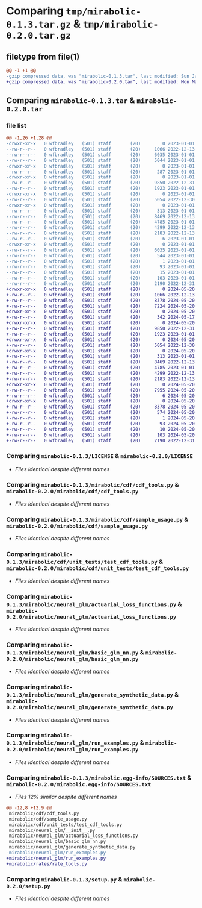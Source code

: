 # Comparing `tmp/mirabolic-0.1.3.tar.gz` & `tmp/mirabolic-0.2.0.tar.gz`

## filetype from file(1)

```diff
@@ -1 +1 @@
-gzip compressed data, was "mirabolic-0.1.3.tar", last modified: Sun Jan  1 19:48:04 2023, max compression
+gzip compressed data, was "mirabolic-0.2.0.tar", last modified: Mon May 20 03:35:14 2024, max compression
```

## Comparing `mirabolic-0.1.3.tar` & `mirabolic-0.2.0.tar`

### file list

```diff
@@ -1,26 +1,28 @@
-drwxr-xr-x   0 wfbradley   (501) staff       (20)        0 2023-01-01 19:48:04.657259 mirabolic-0.1.3/
--rw-r--r--   0 wfbradley   (501) staff       (20)     1066 2022-12-13 21:29:13.000000 mirabolic-0.1.3/LICENSE
--rw-r--r--   0 wfbradley   (501) staff       (20)     6035 2023-01-01 19:48:04.657373 mirabolic-0.1.3/PKG-INFO
--rw-r--r--   0 wfbradley   (501) staff       (20)     5044 2023-01-01 19:46:02.000000 mirabolic-0.1.3/README.md
-drwxr-xr-x   0 wfbradley   (501) staff       (20)        0 2023-01-01 19:48:04.653170 mirabolic-0.1.3/mirabolic/
--rw-r--r--   0 wfbradley   (501) staff       (20)      287 2023-01-01 19:46:02.000000 mirabolic-0.1.3/mirabolic/__init__.py
-drwxr-xr-x   0 wfbradley   (501) staff       (20)        0 2023-01-01 19:48:04.655112 mirabolic-0.1.3/mirabolic/cdf/
--rw-r--r--   0 wfbradley   (501) staff       (20)     9850 2022-12-31 14:49:14.000000 mirabolic-0.1.3/mirabolic/cdf/cdf_tools.py
--rw-r--r--   0 wfbradley   (501) staff       (20)     1923 2023-01-01 19:46:02.000000 mirabolic-0.1.3/mirabolic/cdf/sample_usage.py
-drwxr-xr-x   0 wfbradley   (501) staff       (20)        0 2023-01-01 19:48:04.655411 mirabolic-0.1.3/mirabolic/cdf/unit_tests/
--rw-r--r--   0 wfbradley   (501) staff       (20)     5054 2022-12-30 20:05:39.000000 mirabolic-0.1.3/mirabolic/cdf/unit_tests/test_cdf_tools.py
-drwxr-xr-x   0 wfbradley   (501) staff       (20)        0 2023-01-01 19:48:04.657000 mirabolic-0.1.3/mirabolic/neural_glm/
--rw-r--r--   0 wfbradley   (501) staff       (20)      313 2023-01-01 19:46:02.000000 mirabolic-0.1.3/mirabolic/neural_glm/__init__.py
--rw-r--r--   0 wfbradley   (501) staff       (20)     8469 2022-12-13 21:29:13.000000 mirabolic-0.1.3/mirabolic/neural_glm/actuarial_loss_functions.py
--rw-r--r--   0 wfbradley   (501) staff       (20)     4785 2023-01-01 19:46:02.000000 mirabolic-0.1.3/mirabolic/neural_glm/basic_glm_nn.py
--rw-r--r--   0 wfbradley   (501) staff       (20)     4299 2022-12-13 21:29:13.000000 mirabolic-0.1.3/mirabolic/neural_glm/generate_synthetic_data.py
--rw-r--r--   0 wfbradley   (501) staff       (20)     2183 2022-12-13 21:29:13.000000 mirabolic-0.1.3/mirabolic/neural_glm/run_examples.py
--rw-r--r--   0 wfbradley   (501) staff       (20)        6 2023-01-01 19:47:19.000000 mirabolic-0.1.3/mirabolic/version
-drwxr-xr-x   0 wfbradley   (501) staff       (20)        0 2023-01-01 19:48:04.654533 mirabolic-0.1.3/mirabolic.egg-info/
--rw-r--r--   0 wfbradley   (501) staff       (20)     6035 2023-01-01 19:48:04.000000 mirabolic-0.1.3/mirabolic.egg-info/PKG-INFO
--rw-r--r--   0 wfbradley   (501) staff       (20)      544 2023-01-01 19:48:04.000000 mirabolic-0.1.3/mirabolic.egg-info/SOURCES.txt
--rw-r--r--   0 wfbradley   (501) staff       (20)        1 2023-01-01 19:48:04.000000 mirabolic-0.1.3/mirabolic.egg-info/dependency_links.txt
--rw-r--r--   0 wfbradley   (501) staff       (20)       93 2023-01-01 19:48:04.000000 mirabolic-0.1.3/mirabolic.egg-info/requires.txt
--rw-r--r--   0 wfbradley   (501) staff       (20)       15 2023-01-01 19:48:04.000000 mirabolic-0.1.3/mirabolic.egg-info/top_level.txt
--rw-r--r--   0 wfbradley   (501) staff       (20)      103 2023-01-01 19:48:04.657786 mirabolic-0.1.3/setup.cfg
--rw-r--r--   0 wfbradley   (501) staff       (20)     2190 2022-12-31 16:39:50.000000 mirabolic-0.1.3/setup.py
+drwxr-xr-x   0 wfbradley   (501) staff       (20)        0 2024-05-20 03:35:14.622767 mirabolic-0.2.0/
+-rw-r--r--   0 wfbradley   (501) staff       (20)     1066 2022-12-13 21:29:13.000000 mirabolic-0.2.0/LICENSE
+-rw-r--r--   0 wfbradley   (501) staff       (20)     8378 2024-05-20 03:35:14.622487 mirabolic-0.2.0/PKG-INFO
+-rw-r--r--   0 wfbradley   (501) staff       (20)     7224 2024-05-20 03:23:54.000000 mirabolic-0.2.0/README.md
+drwxr-xr-x   0 wfbradley   (501) staff       (20)        0 2024-05-20 03:35:14.615403 mirabolic-0.2.0/mirabolic/
+-rw-r--r--   0 wfbradley   (501) staff       (20)      342 2024-05-17 13:21:46.000000 mirabolic-0.2.0/mirabolic/__init__.py
+drwxr-xr-x   0 wfbradley   (501) staff       (20)        0 2024-05-20 03:35:14.618300 mirabolic-0.2.0/mirabolic/cdf/
+-rw-r--r--   0 wfbradley   (501) staff       (20)     9850 2022-12-31 14:49:14.000000 mirabolic-0.2.0/mirabolic/cdf/cdf_tools.py
+-rw-r--r--   0 wfbradley   (501) staff       (20)     1923 2023-01-01 19:46:02.000000 mirabolic-0.2.0/mirabolic/cdf/sample_usage.py
+drwxr-xr-x   0 wfbradley   (501) staff       (20)        0 2024-05-20 03:35:14.618801 mirabolic-0.2.0/mirabolic/cdf/unit_tests/
+-rw-r--r--   0 wfbradley   (501) staff       (20)     5054 2022-12-30 20:05:39.000000 mirabolic-0.2.0/mirabolic/cdf/unit_tests/test_cdf_tools.py
+drwxr-xr-x   0 wfbradley   (501) staff       (20)        0 2024-05-20 03:35:14.621084 mirabolic-0.2.0/mirabolic/neural_glm/
+-rw-r--r--   0 wfbradley   (501) staff       (20)      313 2023-01-01 19:46:02.000000 mirabolic-0.2.0/mirabolic/neural_glm/__init__.py
+-rw-r--r--   0 wfbradley   (501) staff       (20)     8469 2022-12-13 21:29:13.000000 mirabolic-0.2.0/mirabolic/neural_glm/actuarial_loss_functions.py
+-rw-r--r--   0 wfbradley   (501) staff       (20)     4785 2023-01-01 19:46:02.000000 mirabolic-0.2.0/mirabolic/neural_glm/basic_glm_nn.py
+-rw-r--r--   0 wfbradley   (501) staff       (20)     4299 2022-12-13 21:29:13.000000 mirabolic-0.2.0/mirabolic/neural_glm/generate_synthetic_data.py
+-rw-r--r--   0 wfbradley   (501) staff       (20)     2183 2022-12-13 21:29:13.000000 mirabolic-0.2.0/mirabolic/neural_glm/run_examples.py
+drwxr-xr-x   0 wfbradley   (501) staff       (20)        0 2024-05-20 03:35:14.621388 mirabolic-0.2.0/mirabolic/rates/
+-rw-r--r--   0 wfbradley   (501) staff       (20)     7955 2024-05-20 03:06:23.000000 mirabolic-0.2.0/mirabolic/rates/rate_tools.py
+-rw-r--r--   0 wfbradley   (501) staff       (20)        6 2024-05-20 03:26:46.000000 mirabolic-0.2.0/mirabolic/version
+drwxr-xr-x   0 wfbradley   (501) staff       (20)        0 2024-05-20 03:35:14.621933 mirabolic-0.2.0/mirabolic.egg-info/
+-rw-r--r--   0 wfbradley   (501) staff       (20)     8378 2024-05-20 03:35:14.000000 mirabolic-0.2.0/mirabolic.egg-info/PKG-INFO
+-rw-r--r--   0 wfbradley   (501) staff       (20)      574 2024-05-20 03:35:14.000000 mirabolic-0.2.0/mirabolic.egg-info/SOURCES.txt
+-rw-r--r--   0 wfbradley   (501) staff       (20)        1 2024-05-20 03:35:14.000000 mirabolic-0.2.0/mirabolic.egg-info/dependency_links.txt
+-rw-r--r--   0 wfbradley   (501) staff       (20)       93 2024-05-20 03:35:14.000000 mirabolic-0.2.0/mirabolic.egg-info/requires.txt
+-rw-r--r--   0 wfbradley   (501) staff       (20)       10 2024-05-20 03:35:14.000000 mirabolic-0.2.0/mirabolic.egg-info/top_level.txt
+-rw-r--r--   0 wfbradley   (501) staff       (20)      103 2024-05-20 03:35:14.623476 mirabolic-0.2.0/setup.cfg
+-rw-r--r--   0 wfbradley   (501) staff       (20)     2190 2022-12-31 16:39:50.000000 mirabolic-0.2.0/setup.py
```

### Comparing `mirabolic-0.1.3/LICENSE` & `mirabolic-0.2.0/LICENSE`

 * *Files identical despite different names*

### Comparing `mirabolic-0.1.3/mirabolic/cdf/cdf_tools.py` & `mirabolic-0.2.0/mirabolic/cdf/cdf_tools.py`

 * *Files identical despite different names*

### Comparing `mirabolic-0.1.3/mirabolic/cdf/sample_usage.py` & `mirabolic-0.2.0/mirabolic/cdf/sample_usage.py`

 * *Files identical despite different names*

### Comparing `mirabolic-0.1.3/mirabolic/cdf/unit_tests/test_cdf_tools.py` & `mirabolic-0.2.0/mirabolic/cdf/unit_tests/test_cdf_tools.py`

 * *Files identical despite different names*

### Comparing `mirabolic-0.1.3/mirabolic/neural_glm/actuarial_loss_functions.py` & `mirabolic-0.2.0/mirabolic/neural_glm/actuarial_loss_functions.py`

 * *Files identical despite different names*

### Comparing `mirabolic-0.1.3/mirabolic/neural_glm/basic_glm_nn.py` & `mirabolic-0.2.0/mirabolic/neural_glm/basic_glm_nn.py`

 * *Files identical despite different names*

### Comparing `mirabolic-0.1.3/mirabolic/neural_glm/generate_synthetic_data.py` & `mirabolic-0.2.0/mirabolic/neural_glm/generate_synthetic_data.py`

 * *Files identical despite different names*

### Comparing `mirabolic-0.1.3/mirabolic/neural_glm/run_examples.py` & `mirabolic-0.2.0/mirabolic/neural_glm/run_examples.py`

 * *Files identical despite different names*

### Comparing `mirabolic-0.1.3/mirabolic.egg-info/SOURCES.txt` & `mirabolic-0.2.0/mirabolic.egg-info/SOURCES.txt`

 * *Files 12% similar despite different names*

```diff
@@ -12,8 +12,9 @@
 mirabolic/cdf/cdf_tools.py
 mirabolic/cdf/sample_usage.py
 mirabolic/cdf/unit_tests/test_cdf_tools.py
 mirabolic/neural_glm/__init__.py
 mirabolic/neural_glm/actuarial_loss_functions.py
 mirabolic/neural_glm/basic_glm_nn.py
 mirabolic/neural_glm/generate_synthetic_data.py
-mirabolic/neural_glm/run_examples.py
+mirabolic/neural_glm/run_examples.py
+mirabolic/rates/rate_tools.py
```

### Comparing `mirabolic-0.1.3/setup.py` & `mirabolic-0.2.0/setup.py`

 * *Files identical despite different names*

